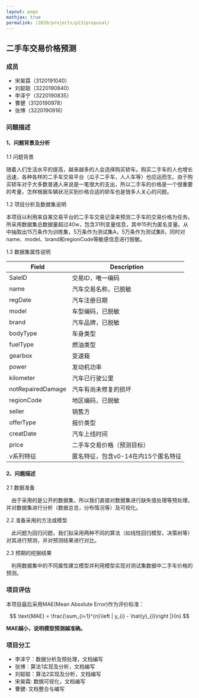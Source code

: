 ```yaml
---
layout: page
mathjax: true
permalink: /2020/projects/p13/proposal/
---
```


## 二手车交易价格预测

### 成员

* 宋昊霖（3120191040）
* 刘聪聪（3220190840）
* 李泽宁（3220190835）
* 曹健（3120190978）
* 张博（3220190916）

### 问题描述

#### 1、问题背景及分析

1.1 问题背景

随着人们生活水平的提高，越来越多的人会选择购买轿车。购买二手车的人也增长迅速，各种各样的二手车交易平台（瓜子二手车，人人车等）也应运而生。由于购买轿车对于大多数普通人来说是一笔很大的支出，所以二手车的价格是一个很重要的考量，怎样根据车辆状况买到价格合适的轿车也是很多人关心的问题。

1.2 项目分析及数据集说明

本项目以利用来自某交易平台的二手车交易记录来预测二手车的交易价格为任务。所采用数据集总数据量超过40w，包含31列变量信息，其中15列为匿名变量。从中抽取出15万条作为训练集，5万条作为测试集A，5万条作为测试集B，同时对name、model、brand和regionCode等敏感信息进行脱敏。

1.3 数据集属性说明

| Field | Description |
| --- | --- |
| SaleID | 交易ID，唯一编码 |
| name | 汽车交易名称，已脱敏 |
| regDate | 汽车注册日期 |
| model | 车型编码，已脱敏 |
| brand | 汽车品牌，已脱敏 |
| bodyType | 车身类型 |
| fuelType | 燃油类型 |
| gearbox | 变速箱 |
| power | 发动机功率 |
| kilometer | 汽车已行驶公里 |
| notRepairedDamage | 汽车有尚未修复的损坏 |
| regionCode | 地区编码，已脱敏 |
| seller | 销售方 |
| offerType | 报价类型 |
| creatDate | 汽车上线时间 |
| price | 二手车交易价格（预测目标） |
| v系列特征 | 匿名特征，包含v0-14在内15个匿名特征 |

#### 2、问题描述

2.1 数据准备

 由于采用的是公开的数据集，所以我们直接对数据集进行缺失值处理等预处理，并对数据集进行分析（数据总览，分布情况等）及可视化。

2.2 准备采用的方法或模型

 此问题为回归问题，我们拟采用两种不同的算法（如线性回归模型，决策树等）对其进行预测，并对预测结果进行对比。

2.3 预期的挖掘结果

 利用数据集中的不同属性建立模型并利用模型实现对测试集数据中二手车价格的预测。

### 项目评估

本项目最后采用MAE(Mean Absolute Error)作为评价标准：

$$
\text{MAE} = \frac{\sum_{i=1}^{n}\left | y_{i} - \hat{y}_{i}\right |}{n}
$$

**MAE越小，说明模型预测越准确。**

### 项目分工

* 李泽宁：数据分析及预处理，文档编写
* 张博：算法1实现及分析，文档编写
* 刘聪聪：算法2实现及分析，文档编写
* 宋昊霖: 数据可视化，文档编写
* 曹健: 文档整合与编写
